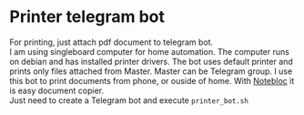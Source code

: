 # Printer telegram bot
For printing, just attach pdf document to telegram bot.<br>
I am using singleboard computer for home automation. The computer runs on debian and has installed printer drivers. The bot uses default printer and prints only files attached from Master.  Master can be Telegram group.
I use this bot to print documents from phone, or ouside of home. With [Notebloc](https://play.google.com/store/apps/details?id=com.notebloc.app) it is easy document copier.<br>
Just need to create a Telegram bot and execute `printer_bot.sh`
